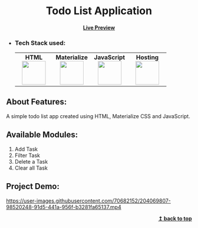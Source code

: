 <h1 align="center">Todo List Application</h1> 
<h4 align="center"><a href="https://naveenkumar-j.github.io/Todo-List-Application-using-JavaScript/" target="_blank">Live Preview</a></h4> 

- ### Tech Stack used:
	<center>
		<table>
			<tbody>
				<tr>
					<td width="25%" align="center">
						<span><strong>HTML</strong></span><br/>
						<img height="64px" width="64px" src="https://github.com/uiwjs/file-icons/blob/master/icon/html.svg">
					</td>
					<td width="25%" align="center">
						<span><strong>Materialize</strong></span><br/>
						<img height="64px" width="64px" src="https://github.com/prplx/svg-logos/blob/master/svg/materialize.svg">
					</td>
          <td width="25%" align="center">
						<span><strong>JavaScript</strong></span><br/>
						<img height="64px" width="64px" src="https://github.com/uiwjs/file-icons/blob/master/icon/javascript.svg">
					</td>
          <td width="25%" align="center">
						<span><strong>Hosting</strong></span><br/>
						<img height="64px" width="64px" src="https://github.com/rdimascio/icons/blob/master/icons/light/github.svg">
					</td>
				</tr>
			</tbody>
		</table>
	</center>

## About Features:
A simple todo list app created using HTML, Materialize CSS and JavaScript.

## Available Modules:

1. Add Task
2. Filter Task
3. Delete a Task
4. Clear all Task

## Project Demo:
https://user-images.githubusercontent.com/70682152/204069807-98520248-91d5-441a-956f-b3281fa65137.mp4

<div align="right">
    <b><a href="#">↥ back to top</a></b>
</div>

